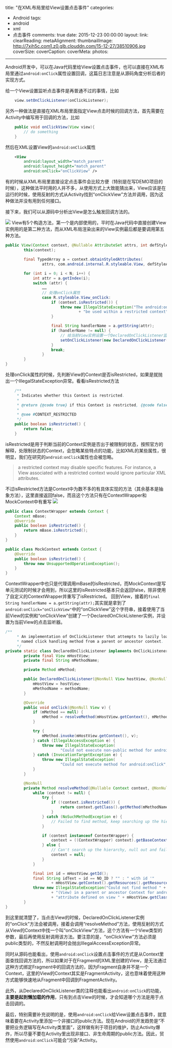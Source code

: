 title: "在XML布局里给View设置点击事件"
categories:
  - Android
tags:
  - android
  - xml
  - 点击事件
comments: true
date: 2015-12-23 00:00:00
layout:
link:
clearReading:
metaAlignment:
thumbnailImage:  http://7xih5c.com1.z0.glb.clouddn.com/15-12-27/38510906.jpg
coverSize:
coverCaption:
coverMeta:
photos:

---

Android开发中，可以在Java代码里给View设置点击事件，也可以直接在XML布局里通过`android:onClick`属性设置回调，这篇日志注意是从源码角度分析后者的实现方式。
<!--more-->

给一个View设置监听点击事件是再普通不过的事情，比如
``` java
    view.setOnClickListener(onClickListener);
```

另外一种做法是直接在XML布局里面指定View点击时候的回调方法，首先需要在Activity中编写用于回调的方法，比如
``` java
    public void onClickView(View view){
		// do something
	}
```
然后在XML设置View的`android:onClick`属性
``` xml
    <View
        android:layout_width="match_parent"
        android:layout_height="match_parent"
        android:onClick="onClickView" />
```

有的时候从XML布局里直接设定点击事件会比较方便（特别是在写DEMO项目的时候），这种做法平时用的人并不多，从使用方式上大致能猜出来，View应该是在运行的时候，使用反射的方式从Activity找到“onClickView”方法并调用，因为这种做法并没有用到任何接口。

接下来，我们可以从源码中分析出View是怎么触发回调方法的。

![](http://7xih5c.com1.z0.glb.clouddn.com/15-12-22/30732155.jpg)
View有5个构造方法，第一个是内部使用的，平时在Java代码中直接创建View实例用的是第二种方法，而从XML布局渲染出来的View实例最后都是要调用第五种方法。

``` java
public View(Context context, @Nullable AttributeSet attrs, int defStyleAttr, int defStyleRes) {
        this(context);

        final TypedArray a = context.obtainStyledAttributes(
                attrs, com.android.internal.R.styleable.View, defStyleAttr, defStyleRes);
                
        for (int i = 0; i < N; i++) {
            int attr = a.getIndex(i);
            switch (attr) {
                ……
                // 处理onClick属性
                case R.styleable.View_onClick:
                    if (context.isRestricted()) {
                        throw new IllegalStateException("The android:onClick attribute cannot "
                                + "be used within a restricted context");
                    }

                    final String handlerName = a.getString(attr);
                    if (handlerName != null) {
                        // 给当前View实例设置一个DeclaredOnClickListener监听器
                        setOnClickListener(new DeclaredOnClickListener(this, handlerName));
                    }
                    break;
                }
        }
}
```
处理onClick属性的时候，先判断View的Context是否isRestricted，如果是就抛出一个IllegalStateException异常。看看isRestricted方法
``` java
    /**
     * Indicates whether this Context is restricted.
     *
     * @return {@code true} if this Context is restricted, {@code false} otherwise.
     *
     * @see #CONTEXT_RESTRICTED
     */
    public boolean isRestricted() {
        return false;
    }
```
isRestricted是用于判断当前的Context实例是否出于被限制的状态，按照官方的解释，处限制状态的Context，会忽略某些特点的功能，比如XML的某些属性，很明显，我们在研究的`android:onClick`属性也会被忽略。

> a restricted context may disable specific features. For instance, a View associated with a restricted context would ignore particular XML attributes.

不过isRestricted方法是Context中为数不多的有具体实现的方法（其余基本是抽象方法），这里直接返回false，而且这个方法只有在ContextWrapper和MockContext中有重写
![](http://7xih5c.com1.z0.glb.clouddn.com/15-12-22/51841820.jpg)
``` java
public class ContextWrapper extends Context {
    Context mBase;
    @Override
    public boolean isRestricted() {
        return mBase.isRestricted();
    }
}

public class MockContext extends Context {
    @Override
    public boolean isRestricted() {
        throw new UnsupportedOperationException();
    }
}
```
ContextWrapper中也只是代理调用mBase的isRestricted，而MockContext是写单元测试的时候才会用到，所以这里的isRestricted基本只会返回false，除非使用了自定义的ContextWrapper并重写了isRestricted。
回到View，接着的`final String handlerName = a.getString(attr);`其实就是拿到了`android:onClick="onClickView"`中的“onClickView”这个字符串，接着使用了当前View的实例和“onClickView”创建了一个DeclaredOnClickListener实例，并设置为当前View的点击监听器。

``` java
/**
     * An implementation of OnClickListener that attempts to lazily load a
     * named click handling method from a parent or ancestor context.
     */
private static class DeclaredOnClickListener implements OnClickListener {
        private final View mHostView;
        private final String mMethodName;

        private Method mMethod;

        public DeclaredOnClickListener(@NonNull View hostView, @NonNull String methodName) {
            mHostView = hostView;
            mMethodName = methodName;
        }

        @Override
        public void onClick(@NonNull View v) {
            if (mMethod == null) {
                mMethod = resolveMethod(mHostView.getContext(), mMethodName);
            }

            try {
                mMethod.invoke(mHostView.getContext(), v);
            } catch (IllegalAccessException e) {
                throw new IllegalStateException(
                        "Could not execute non-public method for android:onClick", e);
            } catch (InvocationTargetException e) {
                throw new IllegalStateException(
                        "Could not execute method for android:onClick", e);
            }
        }

        @NonNull
        private Method resolveMethod(@Nullable Context context, @NonNull String name) {
            while (context != null) {
                try {
                    if (!context.isRestricted()) {
                        return context.getClass().getMethod(mMethodName, View.class);
                    }
                } catch (NoSuchMethodException e) {
                    // Failed to find method, keep searching up the hierarchy.
                }

                if (context instanceof ContextWrapper) {
                    context = ((ContextWrapper) context).getBaseContext();
                } else {
                    // Can't search up the hierarchy, null out and fail.
                    context = null;
                }
            }

            final int id = mHostView.getId();
            final String idText = id == NO_ID ? "" : " with id '"
                    + mHostView.getContext().getResources().getResourceEntryName(id) + "'";
            throw new IllegalStateException("Could not find method " + mMethodName
                    + "(View) in a parent or ancestor Context for android:onClick "
                    + "attribute defined on view " + mHostView.getClass() + idText);
        }
}
```
到这里就清楚了，当点击View的时候，DeclaredOnClickListener实例的“onClick”方法会被调用，接着会调用“resolveMethod”方法，使用反射的方式从View的Context中找一个叫“onClickView”方法，这个方法有一个View类型的参数，最后再使用反射调用该方法。要注意的是，“onClickView”方法必须是public类型的，不然反射调用时会抛出IllegalAccessException异常。

同时从源码也能看出，使用`android:onClick`设置点击事件的方式是从Context里面查找回调方法的，所以如果对于在Fragment的XML里创建的View，是无法通过这种方式绑定Fragment中的回调方法的，因为Fragment自身并不是一个Context，这里的View的Context其实是FragmentActivity，这也意味着使用这种方式能够快速地从Fragment中回调到FragmentActivity。

此外，从DeclaredOnClickListener类的注释也能看出`android:onClick`的功能，**主要是起到懒加载的作用**，只有到点击View的时候，才会知道哪个方法是用于点击回调的。

最后，特别需要补充说明的是，使用`android:onClick`给View设置点击事件，就意味着要在Activity里添加一个非接口的public方法。现在Android的开发趋势是“不要把业务逻辑写在Activity类里面”，这样做有利于项目的维护，防止Activity爆炸，所以尽量不要在Activity里出现非接口、非生命周期的public方法。因此，贸然使用`android:onClick`可能会“污染”Activity。



